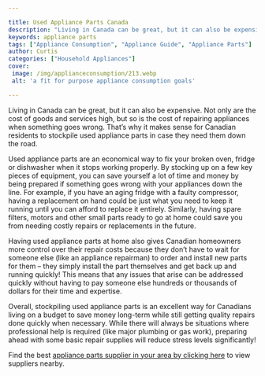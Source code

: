 ```yaml
---

title: Used Appliance Parts Canada
description: "Living in Canada can be great, but it can also be expensive. Not only are the cost of goods and services high, but so is the cost ...get more info"
keywords: appliance parts
tags: ["Appliance Consumption", "Appliance Guide", "Appliance Parts"]
author: Curtis
categories: ["Household Appliances"]
cover: 
 image: /img/applianceconsumption/213.webp
 alt: 'a fit for purpose appliance consumption goals'

---
```


Living in Canada can be great, but it can also be expensive. Not only are the cost of goods and services high, but so is the cost of repairing appliances when something goes wrong. That’s why it makes sense for Canadian residents to stockpile used appliance parts in case they need them down the road.

Used appliance parts are an economical way to fix your broken oven, fridge or dishwasher when it stops working properly. By stocking up on a few key pieces of equipment, you can save yourself a lot of time and money by being prepared if something goes wrong with your appliances down the line. For example, if you have an aging fridge with a faulty compressor, having a replacement on hand could be just what you need to keep it running until you can afford to replace it entirely. Similarly, having spare filters, motors and other small parts ready to go at home could save you from needing costly repairs or replacements in the future.

Having used appliance parts at home also gives Canadian homeowners more control over their repair costs because they don’t have to wait for someone else (like an appliance repairman) to order and install new parts for them – they simply install the part themselves and get back up and running quickly! This means that any issues that arise can be addressed quickly without having to pay someone else hundreds or thousands of dollars for their time and expertise. 

Overall, stockpiling used appliance parts is an excellent way for Canadians living on a budget to save money long-term while still getting quality repairs done quickly when necessary. While there will always be situations where professional help is required (like major plumbing or gas work), preparing ahead with some basic repair supplies will reduce stress levels significantly!

Find the best <a href="/pages/appliance-parts-suppliers/">appliance parts supplier in your area by clicking here</a> to view suppliers nearby.
